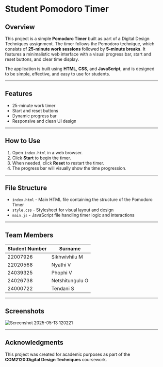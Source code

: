 # Student Pomodoro Timer

## Overview

This project is a simple **Pomodoro Timer** built as part of a Digital Design Techniques assignment. The timer follows the Pomodoro technique, which consists of **25-minute work sessions** followed by **5-minute breaks**. It features a minimalistic web interface with a visual progress bar, start and reset buttons, and clear time display.

The application is built using **HTML**, **CSS**, and **JavaScript**, and is designed to be simple, effective, and easy to use for students.

---

## Features

- 25-minute work timer
- Start and reset buttons
- Dynamic progress bar
- Responsive and clean UI design

---

## How to Use

1. Open `index.html` in a web browser.
2. Click **Start** to begin the timer.
3. When needed, click **Reset** to restart the timer.
4. The progress bar will visually show the time progression.

---

## File Structure

- `index.html` - Main HTML file containing the structure of the Pomodoro Timer
- `style.css` - Stylesheet for visual layout and design
- `main.js` - JavaScript file handling timer logic and interactions

---

## Team Members

| Student Number | Surname       |
|----------------|---------------|
| 22007926       | Sikhwivhilu M |
| 22020568       | Nyathi V      |
| 24039325       |Phophi V       |
| 24026738       |Netshitungulu O|
| 24000722       | Tendani S     |

---

## Screenshots
![Screenshot 2025-05-13 120221](https://github.com/user-attachments/assets/aed9fcae-1210-4d33-921a-b16e852d7bdb)


---

## Acknowledgments

This project was created for academic purposes as part of the **COM2120:Digital Design Techniques** coursework.

